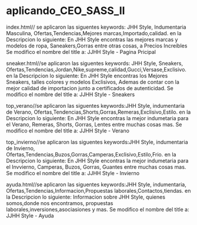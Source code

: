 # aplicando_CEO_SASS_II
index.html// se aplicaron las siguentes keywords: JHH Style, Indumentaria Masculina, Ofertas,Tendencias,Mejores marcas,Importado,calidad.
en la Descripcion lo siguiente: En JHH Style encontras las mejores marcas y modelos de ropa, Saneakers,Gorras entre otras cosas, a Precios Increibles
Se modifico el nombre del title a: JJHH Style - Pagina Pricipal


sneaker.html//se aplicaron las siguentes keywords: JHH Style, Sneakers, Ofertas,Tendencias,Jordan,Nike,supreme,calidad,Gucci,Versase,Exclisivo.
en la Descripcion lo siguiente: En JHH Style encontras los Mejores Sneakers, talles colores y modelos Exclisivos, Ademas de contar con la mejor calidad de importacion junto a certificados de autenticidad.
Se modifico el nombre del title a: JJHH Style - Sneakers


top_verano//se aplicaron las siguentes keywords:JHH Style, indumentaria de Verano, Ofertas,Tendencias,Shorts,Gorras,Remeras,Exclisivo,Estilo.
en la Descripcion lo siguiente: En JHH Style encontras la mejor indumetaria para el Verano, Remeras, Shorts, Gorras, Lentes entre muchas cosas mas.
Se modifico el nombre del title a: JJHH Style - Verano


top_invierno//se aplicaron las siguentes keywords:JHH Style, indumentaria de Invierno, Ofertas,Tendencias,Buzos,Gorras,Camperas,Exclisivo,Estilo,Frio.
en la Descripcion lo siguiente: En JHH Style encontras la mejor indumetaria para el Invvierno, Camperas, Buzos, Gorras, Guantes entre muchas cosas mas.
Se modifico el nombre del title a: JJHH Style - Invierno


ayuda.html//se aplicaron las siguentes keywords:JHH Style, indumentaria, Ofertas,Tendencias,Informacion,Propuestas laborales,Contactos,tiendas.
en la Descripcion lo siguiente: Informacion sobre JHH Style, quienes somos,donde nos encontramos, propuestas laborales,inversiones,asociasiones y mas.
Se modifico el nombre del title a: JJHH Style - Ayuda


